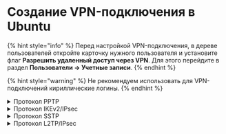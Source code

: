 # Создание VPN-подключения в Ubuntu

{% hint style="info" %}
Перед настройкой VPN-подключения, в дереве пользователей откройте карточку нужного пользователя и установите флаг **Разрешить удаленный доступ через VPN**. Для этого перейдите в раздел **Пользователи -> Учетные записи**.
{% endhint %}

{% hint style="warning" %}
Не рекомендуем использовать для VPN-подключений кириллические логины.
{% endhint %}

<details>

<summary>Протокол PPTP</summary>

Перед созданием подключения в Ubuntu перейдите в Ideco UTM, в раздел **Пользователи -> VPN-подключение -> Основное** и установите флаг **Подключение по PPTP**:

<img src="/.gitbook/assets/pptp.png" alt="" data-size="original">

**Создание подключения в Ubuntu**

1\. Перейдите **Настройки -> Сети** и в строке **VPN** нажмите ![ok\_with\_icon.png](/.gitbook/assets/ubuntu3.png):

<img src="/.gitbook/assets/ubuntu2.png" alt="" data-size="original">

2\. В окне создания подключений выберите пункт **Туннельный протокол типа точка-точка (PPTP)**:

<img src="/.gitbook/assets/ubuntu4.1.png" alt="" data-size="original">

3\. В разделе **Идентификация** заполните следующие поля:

* **Название** - имя подключения;
* **Шлюз** - доменное имя или IP-адрес интерфейса UTM;
* **Имя пользователя** - имя пользователя, которому разрешено подключение по VPN;
* **Пароль** - пароль пользователя. В правой части поля необходимо выбрать вариант хранения для пароля от VPN-соединения;
* **NT-домен** - оставьте поле пустым.

<img src="/.gitbook/assets/ubuntu6.1.png" alt="" data-size="original">

Рекомендуем нажать **Дополнительно** и установить флаги на пунктах:

* **Разрешить следующие методы аутентификации** - установите флаг на пункте _MSCHAPv2_;
* **Использовать шифрование MPPE** - в строке _Шифрование_ выберите 128-бит (наиболее защищенное);
* **Использовать для данных сжатие BSD** - использование алгоритма BSD-compress;
* **Использовать для данных сжатие Deflate** - использование алгоритма Deflate;
* **Использовать сжатие заголовков TCP** - использование метода сжатия заголовков TCP/IP Вана Якобсона.

<img src="/.gitbook/assets/ubuntu8.1.png" alt="" data-size="original">

4\. Нажмите **ОК** и **Добавить**.

5\. Переведите опцию созданного VPN-подключения в положение **включен**:

<img src="/.gitbook/assets/ubuntu9.1.png" alt="" data-size="original">

</details>

<details>

<summary>Протокол IKEv2/IPsec</summary>

Перед созданием подключения в Ubuntu, настройте Ideco UTM:

1\. Перейдите в раздел **Пользователи -> VPN-подключение -> Основное**.

2\. Установите флаг **Подключение по IKEv2/IPsec** и заполните поле **Домен и IP-адрес**:

<img src="/.gitbook/assets/ipsec-ikev2-9-11.png" alt="" data-size="original">

3\. Скачайте корневой сертификат одним из способов:

*   В личном кабинете, введя логин/пароль пользователя:

    <img src="/.gitbook/assets/ubuntu16.png" alt="" data-size="original">
* В разделе **Сервисы -> Сертификаты -> Загруженные сертификаты**:

    <img src="/.gitbook/assets/certificates3.png" alt="" data-size="original">

Корневой сертификат потребуется для настройки подключения рабочей станции пользователя, если не был получен корневой сертификат через Let\`s Encrypt. При необходимости перенесите файл сертификата на рабочую станцию. \
Если для VPN-подключения используется сертификат выданный Let\`s Encrypt, то установка корневого сертификата на устройство не требуется.

**Создание подключения в Ubuntu**

1\. Откройте терминал сочетанием клавиш Ctrl+Alt+F1 и выполните команду:

```
sudo apt install -y network-manager-strongswan libcharon-extra-plugins libstrongswan-extra-plugins
```

2\. После окончания установки перезагрузите компьютер:

```
sudo reboot
```

3\. Перейдите в **Настройки -> Сети** и в строке **VPN** нажмите ![ok\_with\_icon.png](/.gitbook/assets/ubuntu3.png):

<img src="/.gitbook/assets/ubuntu2.png" alt="" data-size="original">

4\. В появившемся окне выберите **IPsec\IKEv2 (strongswan)**:

<img src="/.gitbook/assets/ubuntu13.png" alt="" data-size="original">

5\. В разделе **Идентификация** и заполните следующие поля:

* **Название** - имя подключения;
* **Address** - введите домен, который указан в настройках **Пользователи -> VPN-подключение -> Основное -> Подключение по IKEv2/IPsec**;
* **Certificate** - выберите ранее сохраненный корневой сертификат (если он не был выдан Let\`s Encrypt);
* **Authentication** - рекомендуем выбрать EAP;
* **Username** - имя пользователя, которому разрешено подключение по VPN;
* **Password** - пароль пользователя. В правой части поля необходимо выбрать вариант хранения для пароля от VPN-соединения.

Установите флаг **Request an inner IP address** и нажмите **Добавить:**

<img src="/.gitbook/assets/ubuntu14.png" alt="" data-size="original">

6\. Поставьте переключатель созданного VPN-подключения в положение включен.

</details>

<details>

<summary>Протокол SSTP</summary>

Перед созданием подключения в Ubuntu, настройте Ideco UTM:

1\. Перейдите в раздел **Пользователи -> VPN-подключение -> Основное**.

2\. Установите флаг **Подключение по SSTP** и заполните поля **Домен** и **Порт**:

<img src="/.gitbook/assets/sstp.png" alt="" data-size="original">

**Создание подключения в Ubuntu**

1\. Откройте терминал сочетанием клавиш Ctrl+Alt+F1 и выполните две команды:

```
sudo apt-add-repository ppa:eivnaes/network-manager-sstp
sudo apt install -y network-manager-sstp sstp-client 
```

2\. После окончания установки перезагрузите компьютер:

```
sudo reboot
```

3\. После окончания установки пакетов, перейдите в **Настройки -> Сети** и в строке **VPN** нажмите ![ok\_with\_icon.png](/.gitbook/assets/ubuntu3.png):

<img src="/.gitbook/assets/ubuntu2.png" alt="" data-size="original">

4\. В появившемся окне выберите **Туннельный протокол типа точка-точка (SSTP)**:

<img src="/.gitbook/assets/ubuntu10.png" alt="" data-size="original">

5\. В разделе **Идентификация** и заполните следующие поля:

* **Название** - имя подключения;
* **Шлюз** - укажите в формате _домен:\[порт, выбранный на UTM]_;
* **Имя пользователя** - имя пользователя, которому разрешено подключение по VPN;
* **Пароль** - пароль пользователя. В правой части поля необходимо выбрать вариант хранения для пароля от VPN-соединения;
* **NT-домен** - оставьте поле пустым.

<img src="/.gitbook/assets/ubuntu11.png" alt="" data-size="original">

Рекомендуем нажать **Advanced** и установить флаги на пунктах:

* **Разрешить следующие методы аутентификации** - установите флаг на пункте _MSCHAPv2_;
* **Использовать для данных сжатие BSD** - использование алгоритма BSD-compress;
* **Использовать для данных сжатие Deflate** - использование алгоритма Deflate;
* **Использовать сжатие заголовков TCP** - использование метода сжатия заголовков TCP/IP Вана Якобсона.

6\. Нажмите **Добавить** и поставьте переключатель созданного VPN-подключения в положение включен:

<img src="/.gitbook/assets/ubuntu12.png" alt="" data-size="original">

</details>

<details>

<summary>Протокол L2TP/IPsec</summary>

**Важно:** L2TP IPsec клиенты, находящиеся за одним NAT'ом, могут испытывать проблемы подключения если их более одного. Рекомендуем вместо L2TP IPsec использовать IKEv2 IPsec.

Перед созданием подключения, настройте Ideco UTM:

1\. Перейдите в раздел **Пользователи -> VPN-подключение -> Основное**.

2\. Установите флаг **Подключение по L2TP/IPsec** и скопируйте **PSK**-ключ:

<img src="/.gitbook/assets/l2tp-on.png" alt="" data-size="original">

**Создание подключения в Ubuntu**

1\. Подключите репозиторий, в котором находятся необходимые пакеты для создания L2TP VPN-соединения, а затем обновите информацию о репозиториях. Для этого выполните следующие команды:

```
sudo add-apt-repository ppa:nm-l2tp/network-manager-l2tp
sudo apt update
```

2\. Установите дополнение к стандартному NetworkManager с помощью двух пакетов:

```
sudo apt install -y network-manager-l2tp network-manager-l2tp-gnome
```

3\. После окончания установки перезагрузите компьютер:

```
sudo reboot
```

4\. После окончания установки пакетов, перейдите в **Настройки -> Сети** и в строке **VPN** нажмите ![ok\_with\_icon.png](/.gitbook/assets/ubuntu3.png):

<img src="/.gitbook/assets/ubuntu2.png" alt="" data-size="original">

5\. В окне создания подключений по VPN выберите пункт **Layer 2 Tunneling Protocol (L2TP)**:

<img src="/.gitbook/assets/ubuntu5.png" alt="" data-size="original">

6\. Во вкладке **Идентификация** и заполните следующие поля:

* **Название** - имя подключения;
* **Шлюз** - доменное имя или IP-адрес интерфейса UTM;
* **Тип** - Password-аутентификация по пользователю и паролю;
* **Имя пользователя** - имя пользователя, которому разрешено подключение по VPN;
* **Пароль** - пароль пользователя. В правой части поля необходимо выбрать вариант хранения для пароля от VPN-соединения;
* **NT-домен** - оставьте поле пустым.

<img src="/.gitbook/assets/ubuntu6.png" alt="" data-size="original">

7\. Перейдите в **Настройки IPsec** и включите опцию **Enable IPsec tunnel to L2TP host**, чтобы активировалась возможность настраивать остальные параметры:

* **Type: Pre-shared key (PSK)** – аутентификация по общему ключу;
* **Pre-shared key** - ключ, который необходимо скопировать по пути **Пользователи -> VPN-подключение -> Основное** из поля **PSK**.

Раздел **Advanced** необязательный для заполнения.

<img src="/.gitbook/assets/ubuntu7.png" alt="" data-size="original">

После окончания настройки **L2TP IPsec Options** нажмите **ОК**.

8\. При необходимости перейдите в **Настройки РРР** и настройте раздел **Аутентификация**, **Шифрование и сжатие** и **Прочие**:

<img src="/.gitbook/assets/ubuntu8.png" alt="" data-size="original">

После настройки **Параметры РРР** нажмите **ОК** и **Применить**.

9\. Поставить переключатель созданного VPN-подключения в положение включен:

<img src="/.gitbook/assets/ubuntu9.png" alt="" data-size="original">

</details>
